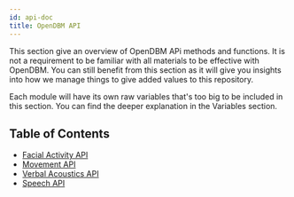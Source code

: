```yaml
---
id: api-doc
title: OpenDBM API
---
```


This section give an overview of OpenDBM APi methods and functions. It is not a requirement to be familiar with all materials to be effective with OpenDBM. You can still benefit from this section as it will give you insights into how we manage things to give added values to this repository.

Each module will have its own raw variables that's too big to be included in this section. You can find the deeper explanation in the Variables section.

## Table of Contents

- [Facial Activity API](facial-activity-api)
- [Movement API](movement-api)
- [Verbal Acoustics API](verbal-acoustics-api)
- [Speech API](speech-api)
